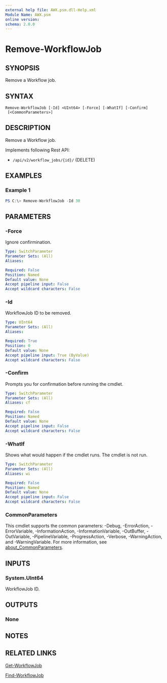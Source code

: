 ```yaml
---
external help file: AWX.psm.dll-Help.xml
Module Name: AWX.psm
online version:
schema: 2.0.0
---
```


# Remove-WorkflowJob

## SYNOPSIS
Remove a Workflow job.

## SYNTAX

```
Remove-WorkflowJob [-Id] <UInt64> [-Force] [-WhatIf] [-Confirm]
 [<CommonParameters>]
```

## DESCRIPTION
Remove a Workflow job.

Implements following Rest API:  
- `/api/v2/workflow_jobs/{id}/` (DELETE)

## EXAMPLES

### Example 1
```powershell
PS C:\> Remove-WorkflowJob -Id 30
```

## PARAMETERS

### -Force
Ignore confirmination.

```yaml
Type: SwitchParameter
Parameter Sets: (All)
Aliases:

Required: False
Position: Named
Default value: None
Accept pipeline input: False
Accept wildcard characters: False
```

### -Id
WorkflowJob ID to be removed.

```yaml
Type: UInt64
Parameter Sets: (All)
Aliases:

Required: True
Position: 0
Default value: None
Accept pipeline input: True (ByValue)
Accept wildcard characters: False
```

### -Confirm
Prompts you for confirmation before running the cmdlet.

```yaml
Type: SwitchParameter
Parameter Sets: (All)
Aliases: cf

Required: False
Position: Named
Default value: None
Accept pipeline input: False
Accept wildcard characters: False
```

### -WhatIf
Shows what would happen if the cmdlet runs.
The cmdlet is not run.

```yaml
Type: SwitchParameter
Parameter Sets: (All)
Aliases: wi

Required: False
Position: Named
Default value: None
Accept pipeline input: False
Accept wildcard characters: False
```

### CommonParameters
This cmdlet supports the common parameters: -Debug, -ErrorAction, -ErrorVariable, -InformationAction, -InformationVariable, -OutBuffer, -OutVariable, -PipelineVariable, -ProgressAction, -Verbose, -WarningAction, and -WarningVariable. For more information, see [about_CommonParameters](http://go.microsoft.com/fwlink/?LinkID=113216).

## INPUTS

### System.UInt64
WorkflowJob ID.

## OUTPUTS

### None
## NOTES

## RELATED LINKS

[Get-WorkflowJob](Get-WorkflowJob.md)

[Find-WorkflowJob](Find-WorkflowJob.md)

